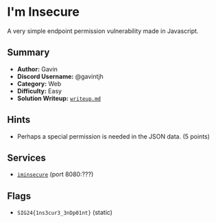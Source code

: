 # I'm Insecure
A very simple endpoint permission vulnerability made in Javascript.

## Summary
- **Author:** Gavin
- **Discord Username:** @gavintjh
- **Category:** Web
- **Difficulty:** Easy
- **Solution Writeup:** [`writeup.md`](./soln/writeup.md)

## Hints
- Perhaps a special permission is needed in the JSON data. (5 points)

## Services
- [`iminsecure`](./service) (port 8080:???)

## Flags
- `SIG24{1ns3cur3_3nDp01nt}` (static)
